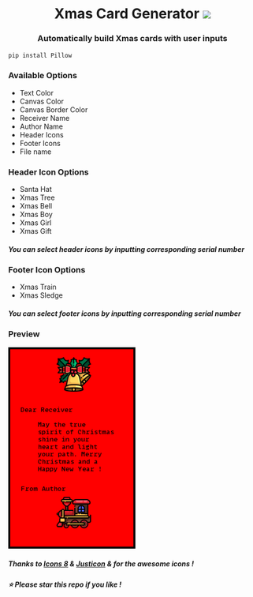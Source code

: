 <h1 align="center">Xmas Card Generator
<img src="https://img.icons8.com/color/24/000000/christmas-star.png"/>
</h1>

<h3 align="center">Automatically build Xmas cards with user inputs </h3>

```
pip install Pillow
```
<h3> Available Options </h3>
<ul>
<li>Text Color</li>
<li>Canvas Color</li>
<li>Canvas Border Color</li>
<li>Receiver Name</li>
<li>Author Name</li>
<li>Header Icons</li>
<li>Footer Icons</li>
<li>File name </li>
</ul>

<h3> Header Icon Options </h3>
<ul>
<li>Santa Hat</li>
<li>Xmas Tree</li>
<li>Xmas Bell</li>
<li>Xmas Boy</li>
<li>Xmas Girl</li>
<li>Xmas Gift</li>
</ul>
<h5><b>You can select header icons by inputting corresponding serial number</b></h5>

<h3> Footer Icon Options </h3>
<ul>
<li>Xmas Train</li>
<li>Xmas Sledge</li>
</ul>
<h5><b>You can select footer icons by inputting corresponding serial number</b></h5>

<h3> Preview </h3>
<p><img src="preview.png"></p>
<h5> <p>Thanks to <a href="https://icons8.com">Icons 8</a> &amp; <a href="https://icons8.com/icons/authors/3kSkbuAyjUdG/justicon">Justicon</a> &amp;  for the awesome icons ! </p> </h5>

<h5> <b> ⭐ Please star this repo if you like ! </b> </h5>
